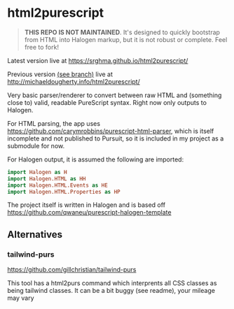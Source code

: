 # html2purescript

> **THIS REPO IS NOT MAINTAINED**. It's designed to quickly bootstrap from HTML into Halogen markup, but it is not robust or complete. Feel free to fork!

Latest version live at https://srghma.github.io/html2purescript/

Previous version [(see branch)](https://github.com/maackle/html2purescript/tree/pre-fork) live at http://michaeldougherty.info/html2purescript/

Very basic parser/renderer to convert between raw HTML and (something close to) valid, readable PureScript syntax. Right now only outputs to Halogen.

For HTML parsing, the app uses https://github.com/carymrobbins/purescript-html-parser, which is itself incomplete and not published to Pursuit, so it is included in my project as a submodule for now.

For Halogen output, it is assumed the following are imported:

```purescript
import Halogen as H
import Halogen.HTML as HH
import Halogen.HTML.Events as HE
import Halogen.HTML.Properties as HP
```

The project itself is written in Halogen and is based off https://github.com/qwaneu/purescript-halogen-template

## Alternatives

### tailwind-purs
https://github.com/gillchristian/tailwind-purs

This tool has a html2purs command which interprents all CSS classes as being tailwind classes. It can be a bit buggy (see readme), your mileage may vary

